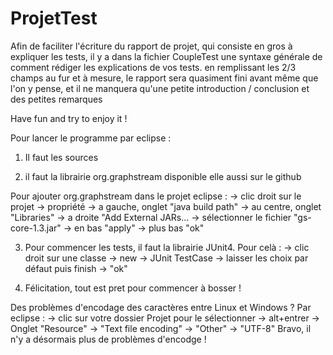 # ProjetTest

Afin de faciliter l'écriture du rapport de projet, qui consiste en gros à expliquer les tests, il y a dans la fichier CoupleTest une syntaxe générale de comment rédiger les explications de vos tests.
en remplissant les 2/3 champs au fur et à mesure, le rapport sera quasiment fini avant même que l'on y pense, et il ne manquera qu'une petite introduction / conclusion et des petites remarques

Have fun and try to enjoy it !


Pour lancer le programme par eclipse : 

1) Il faut les sources

2) il faut la librairie org.graphstream disponible elle aussi sur le github

Pour ajouter org.graphstream dans le projet eclipse : 
      -> clic droit sur le projet 
      -> propriété 
      -> a gauche, onglet "java build path" 
      -> au centre, onglet "Libraries"
      -> a droite "Add External JARs...
      -> sélectionner le fichier "gs-core-1.3.jar"
      -> en bas "apply"
      -> plus bas "ok"
      
3) Pour commencer les tests, il faut la librairie JUnit4. Pour celà :
    -> clic droit sur une classe
    -> new
    -> JUnit TestCase
    -> laisser les choix par défaut puis finish
    -> "ok"
    
4) Félicitation, tout est pret pour commencer à bosser !

Des problèmes d'encodage des caractères entre Linux et Windows ?
Par eclipse :
      -> clic sur votre dossier Projet pour le sélectionner
      -> alt+entrer
      -> Onglet "Resource"
      -> "Text file encoding"
      -> "Other"
      -> "UTF-8"
Bravo, il n'y a désormais plus de problèmes d'encodge !
